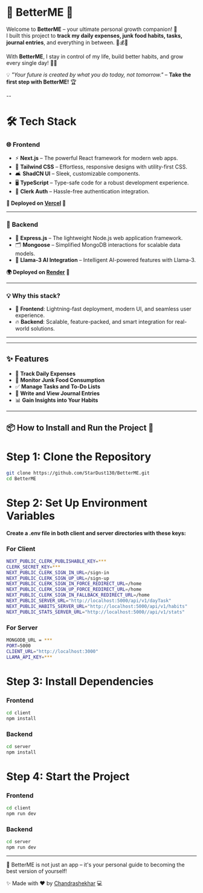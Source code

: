 # 🌟 **BetterME** 🌟  

Welcome to **BetterME** – your ultimate personal growth companion! 🚀  
I built this project to **track my daily expenses, junk food habits, tasks, journal entries**, and everything in between. 📝💰🍔  

With **BetterME**, I stay in control of my life, build better habits, and grow every single day! 🌱✨  

 💡 *"Your future is created by what you do today, not tomorrow."* – **Take the first step with BetterME!** 🏆  

--
# 🛠️ **Tech Stack**


### 🌐 **Frontend**  
- ⚡ **Next.js** – The powerful React framework for modern web apps.  
- 🎨 **Tailwind CSS** – Effortless, responsive designs with utility-first CSS.  
- 🛋️ **ShadCN UI** – Sleek, customizable components.  
- 🖥️ **TypeScript** – Type-safe code for a robust development experience.  
- 🔐 **Clerk Auth** – Hassle-free authentication integration.  

 **🌟 Deployed on [Vercel](https://vercel.com) 🚀**  

---

### 🔧 **Backend**  
- 🚀 **Express.js** – The lightweight Node.js web application framework.  
- 🗂️ **Mongoose** – Simplified MongoDB interactions for scalable data models.  
- 🧠 **Llama-3 AI Integration** – Intelligent AI-powered features with Llama-3.  

 **🌍 Deployed on [Render](https://render.com) 🌟**  

---

### 💡 **Why this stack?**  
- 🌈 **Frontend**: Lightning-fast deployment, modern UI, and seamless user experience.  
- 🔥 **Backend**: Scalable, feature-packed, and smart integration for real-world solutions.  

---


---

## ✨ **Features**  
- 💸 **Track Daily Expenses**  
- 🍕 **Monitor Junk Food Consumption**  
- ✅ **Manage Tasks and To-Do Lists**  
- 📔 **Write and View Journal Entries**  
- 📊 **Gain Insights into Your Habits**  

---

## 📦 **How to Install and Run the Project** 🚀  

# Step 1: Clone the Repository  
```bash  
git clone https://github.com/StarDust130/BetterME.git  
cd BetterME
```

# Step 2: Set Up Environment Variables  
#### Create a .env file in both client and server directories with these keys:  
### For Client 
```bash  
NEXT_PUBLIC_CLERK_PUBLISHABLE_KEY=***
CLERK_SECRET_KEY=***
NEXT_PUBLIC_CLERK_SIGN_IN_URL=/sign-in
NEXT_PUBLIC_CLERK_SIGN_UP_URL=/sign-up
NEXT_PUBLIC_CLERK_SIGN_IN_FORCE_REDIRECT_URL=/home
NEXT_PUBLIC_CLERK_SIGN_UP_FORCE_REDIRECT_URL=/home
NEXT_PUBLIC_CLERK_SIGN_IN_FALLBACK_REDIRECT_URL=/home
NEXT_PUBLIC_SERVER_URL="http://localhost:5000/api/v1/dayTask"
NEXT_PUBLIC_HABITS_SERVER_URL="http://localhost:5000/api/v1/habits"
NEXT_PUBLIC_STATS_SERVER_URL="http://localhost:5000//api/v1/stats"
``` 
### For Server   
```bash  
MONGODB_URL = ***
PORT=5000
CLIENT_URL="http://localhost:3000"
LLAMA_API_KEY=***
```

# Step 3: Install Dependencies  
### Frontend  
```bash  
cd client  
npm install
```
### Backend  
```bash  
cd server  
npm install
```
# Step 4: Start the Project   
### Frontend  
```bash  
cd client  
npm run dev
```
### Backend  
```bash  
cd server  
npm run dev
```
---
  🎯 BetterME is not just an app – it's your personal guide to becoming the best version of yourself!

 ✨ Made with ❤️ by [Chandrashekhar](https://github.com/StarDust130) 💻  
